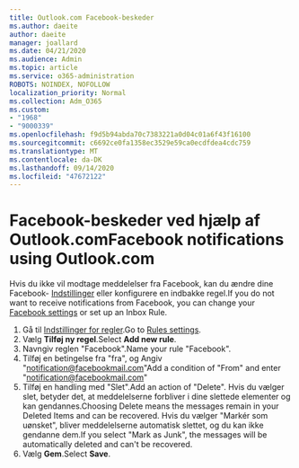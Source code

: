 ```yaml
---
title: Outlook.com Facebook-beskeder
ms.author: daeite
author: daeite
manager: joallard
ms.date: 04/21/2020
ms.audience: Admin
ms.topic: article
ms.service: o365-administration
ROBOTS: NOINDEX, NOFOLLOW
localization_priority: Normal
ms.collection: Adm_O365
ms.custom:
- "1968"
- "9000339"
ms.openlocfilehash: f9d5b94abda70c7383221a0d04c01a6f43f16100
ms.sourcegitcommit: c6692ce0fa1358ec3529e59ca0ecdfdea4cdc759
ms.translationtype: MT
ms.contentlocale: da-DK
ms.lasthandoff: 09/14/2020
ms.locfileid: "47672122"
---
```

# <a name="facebook-notifications-using-outlookcom"></a><span data-ttu-id="f74a6-102">Facebook-beskeder ved hjælp af Outlook.com</span><span class="sxs-lookup"><span data-stu-id="f74a6-102">Facebook notifications using Outlook.com</span></span>

<span data-ttu-id="f74a6-103">Hvis du ikke vil modtage meddelelser fra Facebook, kan du ændre dine Facebook- [Indstillinger](https://aka.ms/facebook-notifications-settings) eller konfigurere en indbakke regel.</span><span class="sxs-lookup"><span data-stu-id="f74a6-103">If you do not want to receive notifications from Facebook, you can change your [Facebook settings](https://aka.ms/facebook-notifications-settings) or set up an Inbox Rule.</span></span>

1. <span data-ttu-id="f74a6-104">Gå til [Indstillinger for regler](https://outlook.live.com/mail/options/mail/rules/inboxRules).</span><span class="sxs-lookup"><span data-stu-id="f74a6-104">Go to [Rules settings](https://outlook.live.com/mail/options/mail/rules/inboxRules).</span></span>
1. <span data-ttu-id="f74a6-105">Vælg **Tilføj ny regel**.</span><span class="sxs-lookup"><span data-stu-id="f74a6-105">Select **Add new rule**.</span></span>
1. <span data-ttu-id="f74a6-106">Navngiv reglen "Facebook".</span><span class="sxs-lookup"><span data-stu-id="f74a6-106">Name your rule "Facebook".</span></span>
1. <span data-ttu-id="f74a6-107">Tilføj en betingelse fra "fra", og Angiv "notification@facebookmail.com"</span><span class="sxs-lookup"><span data-stu-id="f74a6-107">Add a condition of "From" and enter "notification@facebookmail.com"</span></span>
1. <span data-ttu-id="f74a6-108">Tilføj en handling med "Slet".</span><span class="sxs-lookup"><span data-stu-id="f74a6-108">Add an action of "Delete".</span></span> <span data-ttu-id="f74a6-109">Hvis du vælger slet, betyder det, at meddelelserne forbliver i dine slettede elementer og kan gendannes.</span><span class="sxs-lookup"><span data-stu-id="f74a6-109">Choosing Delete means the messages remain in your Deleted Items and can be recovered.</span></span> <span data-ttu-id="f74a6-110">Hvis du vælger "Markér som uønsket", bliver meddelelserne automatisk slettet, og du kan ikke gendanne dem.</span><span class="sxs-lookup"><span data-stu-id="f74a6-110">If you select "Mark as Junk", the messages will be automatically deleted and can't be recovered.</span></span>
1. <span data-ttu-id="f74a6-111">Vælg **Gem**.</span><span class="sxs-lookup"><span data-stu-id="f74a6-111">Select **Save**.</span></span>